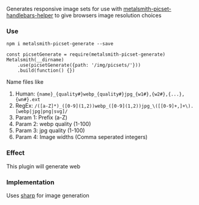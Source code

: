 Generates responsive image sets for use with [metalsmith-picset-handlebars-helper](https://github.com/AnthonyAstige/metalsmith-picset-handlebars-helper) to give browsers image resolution choices

### Use

`npm i metalsmith-picset-generate --save`

```
const picsetGenerate = require(metalsmith-picset-generate)
Metalsmith(__dirname)
	.use(picsetGenerate({path: '/img/picsets/'}))
	.build(function() {})
```
Name files like

 1. Human: `{name}_{quality#}webp_{quality#}jpg_{w1#},{w2#},{...},{wn#}.ext`
 1. RegEx: `/([a-Z]*)_([0-9](1,2))webp_([0-9](1,2))jpg_\([[0-9]+,]+\).[webp|jpg|png|svg]/`
  1. Param 1: Prefix (a-Z)
  1. Param 2: webp quality (1-100)
  1. Param 3: jpg quality (1-100)
  1. Param 4: Image widths (Comma seperated integers)

### Effect

This plugin will generate web

### Implementation

Uses [sharp](https://github.com/lovell/sharp) for image generation
